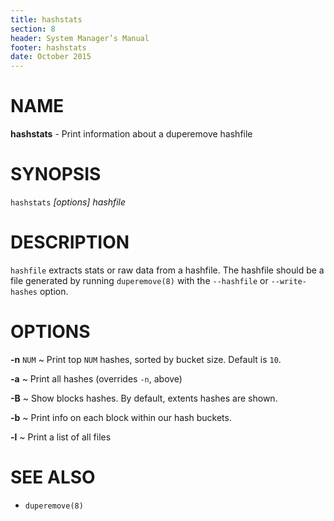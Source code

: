 ```yaml
---
title: hashstats
section: 8
header: System Manager’s Manual
footer: hashstats
date: October 2015
---
```

# NAME

**hashstats** - Print information about a duperemove hashfile

# SYNOPSIS

`hashstats` *[options]* *hashfile*

# DESCRIPTION

`hashfile` extracts stats or raw data from a hashfile. The hashfile should be a
file generated by running `duperemove(8)` with the `--hashfile`
or `--write-hashes` option.

# OPTIONS

**-n** `NUM`
  ~ Print top `NUM` hashes, sorted by bucket size. Default is `10`.

**-a**
  ~ Print all hashes (overrides `-n`, above)

**-B**
  ~ Show blocks hashes. By default, extents hashes are shown.

**-b**
  ~ Print info on each block within our hash buckets.

**-l**
  ~ Print a list of all files

# SEE ALSO

* `duperemove(8)`
